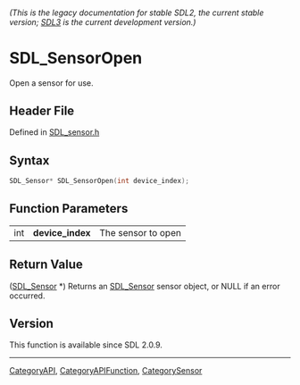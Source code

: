 ###### (This is the legacy documentation for stable SDL2, the current stable version; [SDL3](https://wiki.libsdl.org/SDL3/) is the current development version.)
# SDL_SensorOpen

Open a sensor for use.

## Header File

Defined in [SDL_sensor.h](https://github.com/libsdl-org/SDL/blob/SDL2/include/SDL_sensor.h)

## Syntax

```c
SDL_Sensor* SDL_SensorOpen(int device_index);
```

## Function Parameters

|     |                  |                    |
| --- | ---------------- | ------------------ |
| int | **device_index** | The sensor to open |

## Return Value

([SDL_Sensor](SDL_Sensor) *) Returns an [SDL_Sensor](SDL_Sensor) sensor
object, or NULL if an error occurred.

## Version

This function is available since SDL 2.0.9.

----
[CategoryAPI](CategoryAPI), [CategoryAPIFunction](CategoryAPIFunction), [CategorySensor](CategorySensor)

